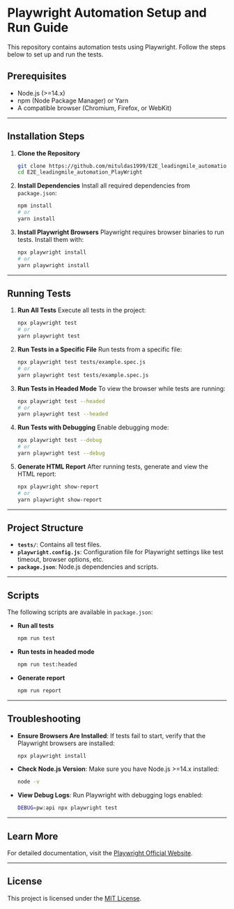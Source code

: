 
# Playwright Automation Setup and Run Guide

This repository contains automation tests using Playwright. Follow the steps below to set up and run the tests.

## Prerequisites

- Node.js (>=14.x)
- npm (Node Package Manager) or Yarn
- A compatible browser (Chromium, Firefox, or WebKit)

---

## Installation Steps

1. **Clone the Repository**
   ```bash
   git clone https://github.com/mituldas1999/E2E_leadingmile_automation_PlayWright
   cd E2E_leadingmile_automation_PlayWright
   ```

2. **Install Dependencies**
   Install all required dependencies from `package.json`:
   ```bash
   npm install
   # or
   yarn install
   ```

3. **Install Playwright Browsers**
   Playwright requires browser binaries to run tests. Install them with:
   ```bash
   npx playwright install
   # or
   yarn playwright install
   ```

---

## Running Tests

1. **Run All Tests**
   Execute all tests in the project:
   ```bash
   npx playwright test
   # or
   yarn playwright test
   ```

2. **Run Tests in a Specific File**
   Run tests from a specific file:
   ```bash
   npx playwright test tests/example.spec.js
   # or
   yarn playwright test tests/example.spec.js
   ```

3. **Run Tests in Headed Mode**
   To view the browser while tests are running:
   ```bash
   npx playwright test --headed
   # or
   yarn playwright test --headed
   ```

4. **Run Tests with Debugging**
   Enable debugging mode:
   ```bash
   npx playwright test --debug
   # or
   yarn playwright test --debug
   ```

5. **Generate HTML Report**
   After running tests, generate and view the HTML report:
   ```bash
   npx playwright show-report
   # or
   yarn playwright show-report
   ```

---

## Project Structure

- **`tests/`**: Contains all test files.
- **`playwright.config.js`**: Configuration file for Playwright settings like test timeout, browser options, etc.
- **`package.json`**: Node.js dependencies and scripts.

---

## Scripts

The following scripts are available in `package.json`:

- **Run all tests**
  ```bash
  npm run test
  ```
- **Run tests in headed mode**
  ```bash
  npm run test:headed
  ```
- **Generate report**
  ```bash
  npm run report
  ```

---

## Troubleshooting

- **Ensure Browsers Are Installed**: If tests fail to start, verify that the Playwright browsers are installed:
  ```bash
  npx playwright install
  ```

- **Check Node.js Version**: Make sure you have Node.js >=14.x installed:
  ```bash
  node -v
  ```

- **View Debug Logs**: Run Playwright with debugging logs enabled:
  ```bash
  DEBUG=pw:api npx playwright test
  ```

---

## Learn More

For detailed documentation, visit the [Playwright Official Website](https://playwright.dev/).

---

## License

This project is licensed under the [MIT License](LICENSE).

